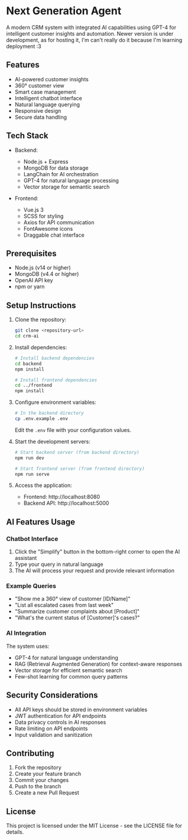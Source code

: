 # Next Generation Agent

A modern CRM system with integrated AI capabilities using GPT-4 for intelligent customer insights and automation. Newer version is under development, as for hosting it, I'm can't really do it because I'm learning deployment :3 

## Features

- AI-powered customer insights
- 360° customer view
- Smart case management
- Intelligent chatbot interface
- Natural language querying
- Responsive design
- Secure data handling

## Tech Stack

- Backend:
  - Node.js + Express
  - MongoDB for data storage
  - LangChain for AI orchestration
  - GPT-4 for natural language processing
  - Vector storage for semantic search

- Frontend:
  - Vue.js 3
  - SCSS for styling
  - Axios for API communication
  - FontAwesome icons
  - Draggable chat interface

## Prerequisites

- Node.js (v14 or higher)
- MongoDB (v4.4 or higher)
- OpenAI API key
- npm or yarn

## Setup Instructions

1. Clone the repository:
   ```bash
   git clone <repository-url>
   cd crm-ai
   ```

2. Install dependencies:
   ```bash
   # Install backend dependencies
   cd backend
   npm install

   # Install frontend dependencies
   cd ../frontend
   npm install
   ```

3. Configure environment variables:
   ```bash
   # In the backend directory
   cp .env.example .env
   ```
   Edit the `.env` file with your configuration values.

4. Start the development servers:
   ```bash
   # Start backend server (from backend directory)
   npm run dev

   # Start frontend server (from frontend directory)
   npm run serve
   ```

5. Access the application:
   - Frontend: http://localhost:8080
   - Backend API: http://localhost:5000

## AI Features Usage

### Chatbot Interface

1. Click the "Simplify" button in the bottom-right corner to open the AI assistant
2. Type your query in natural language
3. The AI will process your request and provide relevant information

### Example Queries

- "Show me a 360° view of customer [ID/Name]"
- "List all escalated cases from last week"
- "Summarize customer complaints about [Product]"
- "What's the current status of [Customer]'s cases?"

### AI Integration

The system uses:
- GPT-4 for natural language understanding
- RAG (Retrieval Augmented Generation) for context-aware responses
- Vector storage for efficient semantic search
- Few-shot learning for common query patterns

## Security Considerations

- All API keys should be stored in environment variables
- JWT authentication for API endpoints
- Data privacy controls in AI responses
- Rate limiting on API endpoints
- Input validation and sanitization

## Contributing

1. Fork the repository
2. Create your feature branch
3. Commit your changes
4. Push to the branch
5. Create a new Pull Request

## License

This project is licensed under the MIT License - see the LICENSE file for details. 
